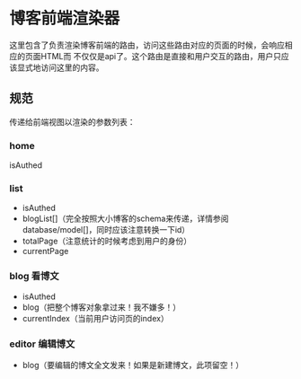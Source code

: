 # 博客前端渲染器
这里包含了负责渲染博客前端的路由，访问这些路由对应的页面的时候，会响应相应的页面HTML而
不仅仅是api了。这个路由是直接和用户交互的路由，用户只应该显式地访问这里的内容。

## 规范
传递给前端视图以渲染的参数列表：

### home
isAuthed

### list
- isAuthed
- blogList[]（完全按照大小博客的schema来传递，详情参阅database/model[]，同时应该注意转换一下id）
- totalPage（注意统计的时候考虑到用户的身份）
- currentPage

### blog 看博文
- isAuthed
- blog（把整个博客对象拿过来！我不嫌多！）
- currentIndex（当前用户访问页的index）

### editor 编辑博文
- blog（要编辑的博文全文发来！如果是新建博文，此项留空！）


